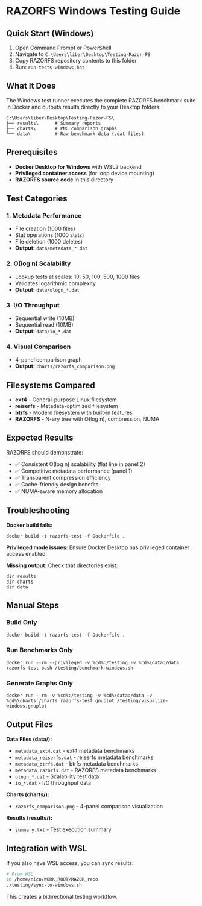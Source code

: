 # RAZORFS Windows Testing Guide

## Quick Start (Windows)

1. Open Command Prompt or PowerShell
2. Navigate to `C:\Users\liber\Desktop\Testing-Razor-FS`
3. Copy RAZORFS repository contents to this folder
4. Run: `run-tests-windows.bat`

## What It Does

The Windows test runner executes the complete RAZORFS benchmark suite in Docker and outputs results directly to your Desktop folders:

```
C:\Users\liber\Desktop\Testing-Razor-FS\
├── results\      # Summary reports
├── charts\       # PNG comparison graphs
└── data\         # Raw benchmark data (.dat files)
```

## Prerequisites

- **Docker Desktop for Windows** with WSL2 backend
- **Privileged container access** (for loop device mounting)
- **RAZORFS source code** in this directory

## Test Categories

### 1. Metadata Performance
- File creation (1000 files)
- Stat operations (1000 stats)
- File deletion (1000 deletes)
- **Output:** `data/metadata_*.dat`

### 2. O(log n) Scalability
- Lookup tests at scales: 10, 50, 100, 500, 1000 files
- Validates logarithmic complexity
- **Output:** `data/ologn_*.dat`

### 3. I/O Throughput
- Sequential write (10MB)
- Sequential read (10MB)
- **Output:** `data/io_*.dat`

### 4. Visual Comparison
- 4-panel comparison graph
- **Output:** `charts/razorfs_comparison.png`

## Filesystems Compared

- **ext4** - General-purpose Linux filesystem
- **reiserfs** - Metadata-optimized filesystem
- **btrfs** - Modern filesystem with built-in features
- **RAZORFS** - N-ary tree with O(log n), compression, NUMA

## Expected Results

RAZORFS should demonstrate:
- ✅ Consistent O(log n) scalability (flat line in panel 2)
- ✅ Competitive metadata performance (panel 1)
- ✅ Transparent compression efficiency
- ✅ Cache-friendly design benefits
- ✅ NUMA-aware memory allocation

## Troubleshooting

**Docker build fails:**
```batch
docker build -t razorfs-test -f Dockerfile .
```

**Privileged mode issues:**
Ensure Docker Desktop has privileged container access enabled.

**Missing output:**
Check that directories exist:
```batch
dir results
dir charts
dir data
```

## Manual Steps

### Build Only
```batch
docker build -t razorfs-test -f Dockerfile .
```

### Run Benchmarks Only
```batch
docker run --rm --privileged -v %cd%:/testing -v %cd%\data:/data razorfs-test bash /testing/benchmark-windows.sh
```

### Generate Graphs Only
```batch
docker run --rm -v %cd%:/testing -v %cd%\data:/data -v %cd%\charts:/charts razorfs-test gnuplot /testing/visualize-windows.gnuplot
```

## Output Files

**Data Files (data/):**
- `metadata_ext4.dat` - ext4 metadata benchmarks
- `metadata_reiserfs.dat` - reiserfs metadata benchmarks
- `metadata_btrfs.dat` - btrfs metadata benchmarks
- `metadata_razorfs.dat` - RAZORFS metadata benchmarks
- `ologn_*.dat` - Scalability test data
- `io_*.dat` - I/O throughput data

**Charts (charts/):**
- `razorfs_comparison.png` - 4-panel comparison visualization

**Results (results/):**
- `summary.txt` - Test execution summary

## Integration with WSL

If you also have WSL access, you can sync results:
```bash
# From WSL
cd /home/nico/WORK_ROOT/RAZOR_repo
./testing/sync-to-windows.sh
```

This creates a bidirectional testing workflow.
